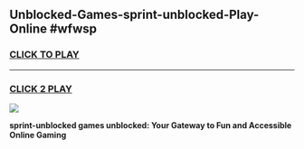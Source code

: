 
## Unblocked-Games-sprint-unblocked-Play-Online #wfwsp
<h3>
<a href="https://news.freeplayer.one?title=sprint-unblocked&ref=3">CLICK TO PLAY</a></h3>
<hr>

<h3>
<a href="https://news.freeplayer.one?title=sprint-unblocked&ref=3">CLICK 2 PLAY</a>
  
</h3>

<a href="https://news.freeplayer.one?title=sprint-unblocked&ref=3"><img src="https://clearcache.store/games.png"></a>


**sprint-unblocked games unblocked: Your Gateway to Fun and Accessible Online Gaming**
